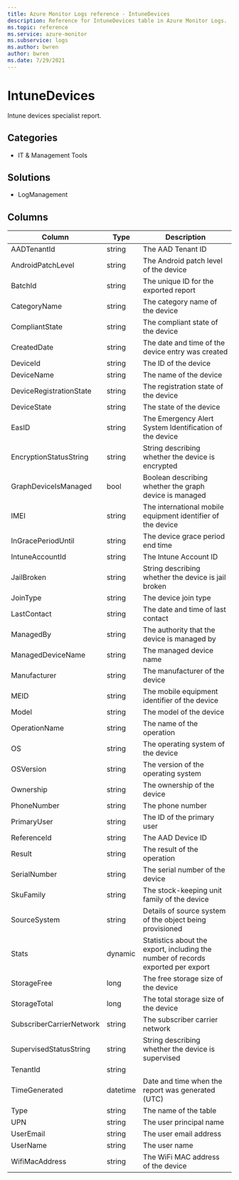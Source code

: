 ```yaml
---
title: Azure Monitor Logs reference - IntuneDevices
description: Reference for IntuneDevices table in Azure Monitor Logs.
ms.topic: reference
ms.service: azure-monitor
ms.subservice: logs
ms.author: bwren
author: bwren
ms.date: 7/29/2021
---
```


# IntuneDevices

 Intune devices specialist report.

## Categories

- IT & Management Tools
## Solutions

- LogManagement




## Columns

|Column|Type|Description|
|---|---|---|
|AADTenantId|string|The AAD Tenant ID|
|AndroidPatchLevel|string|The Android patch level of the device|
|BatchId|string|The unique ID for the exported report|
|CategoryName|string|The category name of the device|
|CompliantState|string|The compliant state of the device|
|CreatedDate|string|The date and time of the device entry was created|
|DeviceId|string|The ID of the device|
|DeviceName|string|The name of the device|
|DeviceRegistrationState|string|The registration state of the device|
|DeviceState|string|The state of the device|
|EasID|string|The Emergency Alert System Identification of the device|
|EncryptionStatusString|string|String describing whether the device is encrypted|
|GraphDeviceIsManaged|bool|Boolean describing whether the graph device is managed|
|IMEI|string|The international mobile equipment identifier of the device|
|InGracePeriodUntil|string|The device grace period end time|
|IntuneAccountId|string|The Intune Account ID|
|JailBroken|string|String describing whether the device is jail broken|
|JoinType|string|The device join type|
|LastContact|string|The date and time of last contact|
|ManagedBy|string|The authority that the device is managed by|
|ManagedDeviceName|string|The managed device name|
|Manufacturer|string|The manufacturer of the device|
|MEID|string|The mobile equipment identifier of the device|
|Model|string|The model of the device|
|OperationName|string|The name of the operation|
|OS|string|The operating system of the device|
|OSVersion|string|The version of the operating system|
|Ownership|string|The ownership of the device|
|PhoneNumber|string|The phone number|
|PrimaryUser|string|The ID of the primary user|
|ReferenceId|string|The AAD Device ID|
|Result|string|The result of the operation|
|SerialNumber|string|The serial number of the device|
|SkuFamily|string|The stock-keeping unit family of the device|
|SourceSystem|string|Details of source system of the object being provisioned|
|Stats|dynamic|Statistics about the export, including the number of records exported per export|
|StorageFree|long|The free storage size of the device|
|StorageTotal|long|The total storage size of the device|
|SubscriberCarrierNetwork|string|The subscriber carrier network|
|SupervisedStatusString|string|String describing whether the device is supervised|
|TenantId|string||
|TimeGenerated|datetime|Date and time when the report was generated (UTC)|
|Type|string|The name of the table|
|UPN|string|The user principal name|
|UserEmail|string|The user email address|
|UserName|string|The user name|
|WifiMacAddress|string|The WiFi MAC address of the device|
